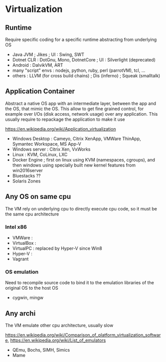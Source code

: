 # Virtualization

## Runtime

Require specific coding for a specific runtime abstracting from underlying OS

- Java JVM ; Jikes ; UI : Swing, SWT
- Dotnet CLR : DotGnu, Mono, DotnetCore ; UI : Silverlight (deprecated)
- Android : DalvikVM, ART
- many "script" envs : nodejs, python, ruby, perl (parrotVM), tcl, ...
- others : LLVM (for cross build chains) ; Dis (inferno) ; Squeak (smalltalk)

## Application Container

Abstract a native OS app with an intermediate layer, between the app and the OS, that mimic the OS.
This allow to get fine grained control, for example over I/Os (disk access, network usage) over any application.
This usually require to repackage the application to make it use

https://en.wikipedia.org/wiki/Application_virtualization

- Windows Desktop : Cameyo, Citrix XenApp, VMWare ThinApp, Symantec Workspace, MS App-V
- Windows server : Citrix Xen, VxWorks
- Linux : KVM, CoLinux, LXC
- Docker Engine ; first on linux using KVM (namespaces, cgroups),  and then windows using specially built new kernel features from win2016server
- Bluestacks ??
- Solaris Zones


## Any OS on same cpu

The VM rely on underlying cpu to directly execute cpu code, so it must be the same cpu architecture

### Intel x86

- VMWare : 
- VirtualBox : 
- VirtualPC : replaced by Hyper-V since Win8
- Hyper-V : 
- Vagrant

### OS emulation

Need to recompile source code to bind it to the emulation libraries of the original OS to the host OS

- cygwin, mingw

## Any archi

The VM emulate other cpu architecture, usually slow

https://en.wikipedia.org/wiki/Comparison_of_platform_virtualization_software, 
https://en.wikipedia.org/wiki/List_of_emulators

- QEmu, Bochs, SIMH, Simics
- Mame
